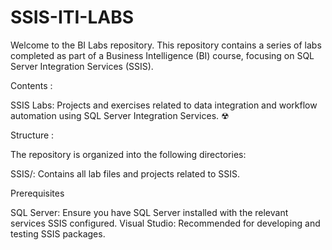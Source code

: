 # SSIS-ITI-LABS
Welcome to the BI Labs repository. This repository contains a series of labs completed as part of a Business Intelligence (BI) course, focusing on SQL Server Integration Services (SSIS).

Contents :

SSIS Labs: Projects and exercises related to data integration and workflow automation using SQL Server Integration Services. ☢

Structure :

The repository is organized into the following directories:

SSIS/: Contains all lab files and projects related to SSIS.

Prerequisites

SQL Server: Ensure you have SQL Server installed with the relevant services SSIS configured.
Visual Studio: Recommended for developing and testing SSIS packages.
